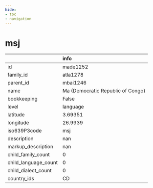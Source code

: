 ```yaml
---
hide:
- toc
- navigation
---
```

# msj
|                      | info                              |
|:---------------------|:----------------------------------|
| id                   | made1252                          |
| family_id            | atla1278                          |
| parent_id            | mbai1246                          |
| name                 | Ma (Democratic Republic of Congo) |
| bookkeeping          | False                             |
| level                | language                          |
| latitude             | 3.69351                           |
| longitude            | 26.9939                           |
| iso639P3code         | msj                               |
| description          | nan                               |
| markup_description   | nan                               |
| child_family_count   | 0                                 |
| child_language_count | 0                                 |
| child_dialect_count  | 0                                 |
| country_ids          | CD                                |